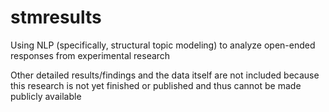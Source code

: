 # stmresults
Using NLP (specifically, structural topic modeling) to analyze open-ended responses from experimental research

Other detailed results/findings and the data itself are not included because this research is not yet finished or published and thus cannot be made publicly available
